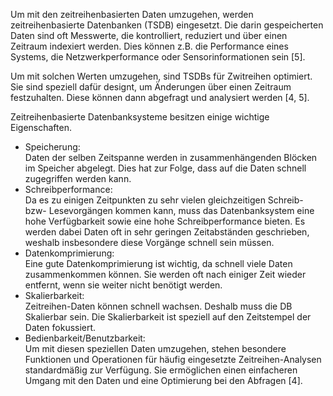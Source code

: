 Um mit den zeitreihenbasierten Daten umzugehen, werden zeitreihenbasierte Datenbanken (TSDB) eingesetzt.
Die darin gespeicherten Daten sind oft Messwerte, die kontrolliert, reduziert und über einen Zeitraum indexiert werden.
Dies können z.B. die Performance eines Systems, die Netzwerkperformance oder Sensorinformationen sein [5].

Um mit solchen Werten umzugehen, sind TSDBs für Zwitreihen optimiert.
Sie sind speziell dafür designt, um Änderungen über einen Zeitraum festzuhalten.
Diese können dann abgefragt und analysiert werden [4, 5].

Zeitreihenbasierte Datenbanksysteme besitzen einige wichtige Eigenschaften.

-   Speicherung:<br>
    Daten der selben Zeitspanne werden in zusammenhängenden Blöcken im Speicher abgelegt.
    Dies hat zur Folge, dass auf die Daten schnell zugegriffen werden kann.
-   Schreibperformance:<br>
    Da es zu einigen Zeitpunkten zu sehr vielen gleichzeitigen Schreib- bzw- Lesevorgängen kommen kann, muss das Datenbanksystem eine hohe Verfügbarkeit sowie eine hohe Schreibperformance bieten.
    Es werden dabei Daten oft in sehr geringen Zeitabständen geschrieben, weshalb insbesondere diese Vorgänge schnell sein müssen.
-   Datenkomprimierung:<br>
    Eine gute Datenkomprimierung ist wichtig, da schnell viele Daten zusammenkommen können.
    Sie werden oft nach einiger Zeit wieder entfernt, wenn sie weiter nicht benötigt werden.
-   Skalierbarkeit:<br>
    Zeitreihen-Daten können schnell wachsen.
    Deshalb muss die DB Skalierbar sein.
    Die Skalierbarkeit ist speziell auf den Zeitstempel der Daten fokussiert.
-   Bedienbarkeit/Benutzbarkeit:<br>
    Um mit diesen speziellen Daten umzugehen, stehen besondere Funktionen und Operationen für häufig eingesetzte Zeitreihen-Analysen standardmäßig zur Verfügung.
    Sie ermöglichen einen einfacheren Umgang mit den Daten und eine Optimierung bei den Abfragen [4].
